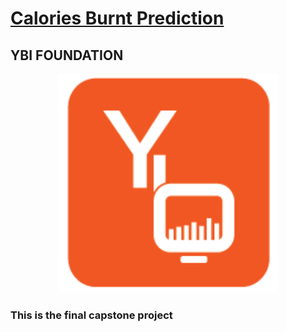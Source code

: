 # <a href="https://calarie-predictor000.herokuapp.com">Calories Burnt Prediction</a>
## YBI FOUNDATION

<a href="https://ybif.ybifoundation.org/#/home"><p align= "center"><img src="https://github.com/Kishan-8283/Calories-Burnt-Prediction/blob/986a709bdbddaa386380dab57e35ebeebb3b0035/YBiLogo.png" width="350" height= "350"></p></a>

### This is the final capstone project
